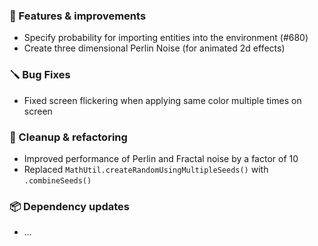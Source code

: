 ### 🚀 Features & improvements

- Specify probability for importing entities into the environment (#680)
- Create three dimensional Perlin Noise (for animated 2d effects)

### 🪛 Bug Fixes

- Fixed screen flickering when applying same color multiple times on screen

### 🧽 Cleanup & refactoring

- Improved performance of Perlin and Fractal noise by a factor of 10
- Replaced `MathUtil.createRandomUsingMultipleSeeds()` with `.combineSeeds()`

### 📦 Dependency updates

- ...